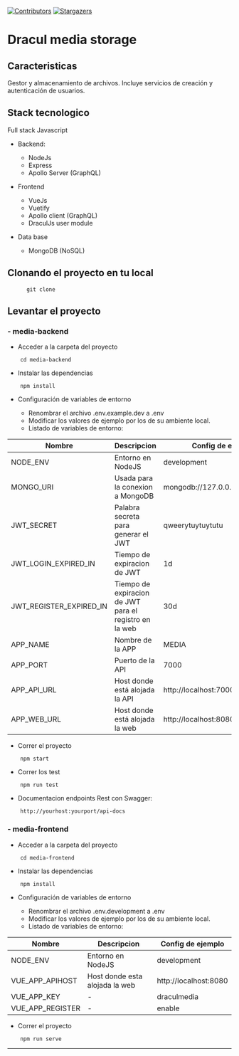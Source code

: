 [![Contributors][contributors-shield]][contributors-url]
[![Stargazers][stars-shield]][stars-url]
 
# Dracul media storage

## Caracteristicas

Gestor y almacenamiento de archivos.
Incluye servicios de creación y autenticación de usuarios.

## Stack tecnologico

Full stack Javascript

- Backend:
    - NodeJs
    - Express
    - Apollo Server (GraphQL)

- Frontend
  - VueJs
  - Vuetify
  - Apollo client (GraphQL)
  - DraculJs user module
  
- Data base
  - MongoDB (NoSQL)


## Clonando el proyecto en tu local

``` 
      git clone
``` 

## Levantar el proyecto 

### - media-backend

- Acceder a la carpeta del proyecto

``` 
    cd media-backend
``` 

- Instalar las dependencias

``` 
    npm install
``` 

- Configuración de variables de entorno

    - Renombrar el archivo .env.example.dev a .env
    - Modificar los valores de ejemplo por los de su ambiente local.
    - Listado de variables de entorno:

Nombre  | Descripcion| Config de ejemplo |
------- | -------------| --------------|
NODE_ENV  | Entorno en NodeJS | development|
MONGO_URI  | Usada para la conexion a MongoDB | mongodb://127.0.0.1:27017/media |
JWT_SECRET | Palabra secreta para generar el JWT   |qweerytuytuytutu |
JWT_LOGIN_EXPIRED_IN  | Tiempo de expiracion de JWT | 1d|
JWT_REGISTER_EXPIRED_IN  | Tiempo de expiracion de JWT para el registro en la web | 30d |
APP_NAME  | Nombre de la APP | MEDIA |
APP_PORT  | Puerto de la API  | 7000 |
APP_API_URL |  Host donde está alojada la API |http://localhost:7000 |
APP_WEB_URL |  Host donde está alojada la web |http://localhost:8080 |


- Correr el proyecto

``` 
    npm start
```


- Correr los test

``` 
    npm run test
``` 

- Documentacion endpoints Rest con Swagger:

``` 
    http://yourhost:yourport/api-docs
``` 

### - media-frontend

- Acceder a la carpeta del proyecto

``` 
    cd media-frontend
``` 

- Instalar las dependencias

``` 
    npm install
``` 

- Configuración de variables de entorno

    - Renombrar el archivo .env.development a .env
    - Modificar los valores de ejemplo por los de su ambiente local.
    - Listado de variables de entorno:

Nombre  | Descripcion| Config de ejemplo |
------- | -------------| --------------|
NODE_ENV  | Entorno en NodeJS | development|
VUE_APP_APIHOST  | Host donde esta alojada la web  | http://localhost:8080 |
VUE_APP_KEY |  - |draculmedia |
VUE_APP_REGISTER |  - |enable |

- Correr el proyecto

``` 
    npm run serve
```

---

<!-- MARKDOWN LINKS & IMAGES -->
<!-- https://www.markdownguide.org/basic-syntax/#reference-style-links -->

[stars-shield]: https://img.shields.io/github/stars/draculjs/modular-framework.svg?style=flat-square

[stars-url]: https://github.com/draculjs/modular-framework/stargazers

[contributors-shield]: https://img.shields.io/github/contributors/draculjs/modular-framework.svg?style=flat-square

[contributors-url]: https://github.com/draculjs/modular-framework/graphs/contributors
